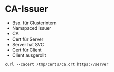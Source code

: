 #  CA-Issuer

* Bsp. für Clusterintern
* Namspaced Issuer
* CA
* Cert für Server 
* Server hat SVC
* Cert für Client
* Client ausgerollt


~~~
curl --cacert /tmp/certs/ca.crt https://server
~~~
